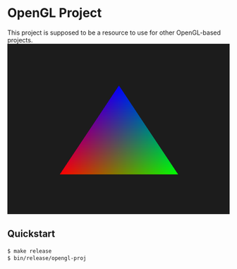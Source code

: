 # OpenGL Project
This project is supposed to be a resource to use for other OpenGL-based projects.
![Basic OpenGL Triangle](./images/basic-opengl-triangle.png)

## Quickstart
```console
$ make release
$ bin/release/opengl-proj
```

